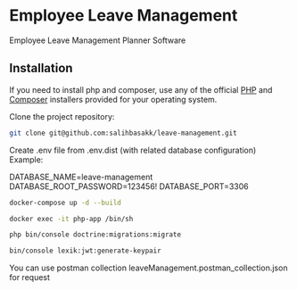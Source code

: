 # Employee Leave Management

Employee Leave Management Planner Software

## Installation

If you need to install php and composer, use any of the official [PHP](https://www.php.net/downloads.php) and
[Composer](https://getcomposer.org/download/) installers provided for your operating system.

Clone the project repository:

```bash
git clone git@github.com:salihbasakk/leave-management.git
```
Create .env file from .env.dist (with related database configuration)
Example: 

DATABASE_NAME=leave-management
DATABASE_ROOT_PASSWORD=123456!
DATABASE_PORT=3306

```bash
docker-compose up -d --build
```

```bash
docker exec -it php-app /bin/sh
```

```bash
php bin/console doctrine:migrations:migrate
```

```bash
bin/console lexik:jwt:generate-keypair
```

You can use postman collection leaveManagement.postman_collection.json for request




